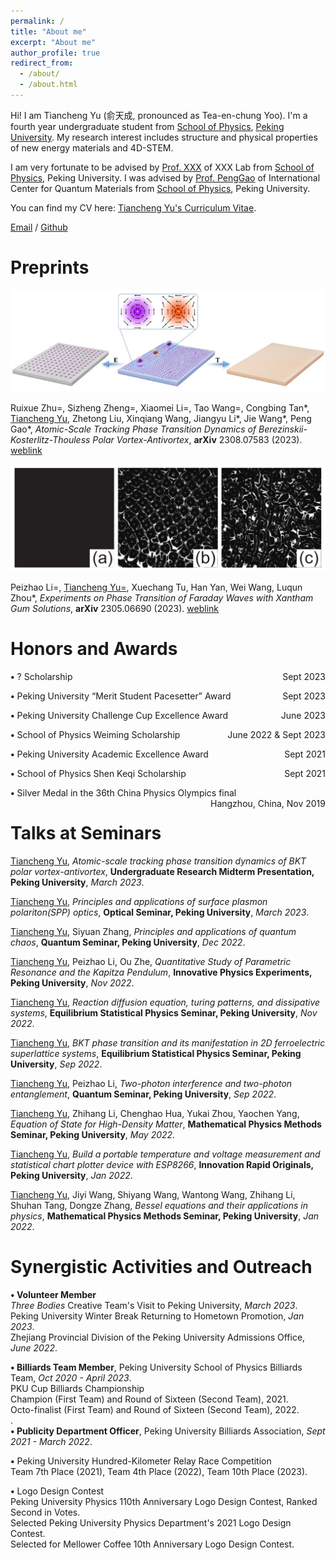 ```yaml
---
permalink: /
title: "About me"
excerpt: "About me"
author_profile: true
redirect_from: 
  - /about/
  - /about.html
---
```


Hi! I am Tiancheng Yu (俞天成, pronounced as Tea-en-chung Yoo). I'm a fourth year undergraduate student from [School of Physics](https://phy.pku.edu.cn/), [Peking University](https://www.pku.edu.cn/). My research interest includes structure and physical properties of new energy materials and 4D-STEM.

I am very fortunate to be advised by [Prof. XXX](https://www.XXX.com/) of XXX Lab from [School of Physics](https://phy.pku.edu.cn/), Peking University. I was advised by [Prof. PengGao](https://scholar.google.com/citations?hl=en&user=JQLol_0AAAAJ) of International Center for Quantum Materials from [School of Physics](https://phy.pku.edu.cn/), Peking University.

You can find my CV here: [Tiancheng Yu's Curriculum Vitae](../assets/Curriculum_Vitae.pdf).

[Email](mailto:2000011321@stu.pku.edu.cn) / [Github](https://github.com/TianchengYu2001)

Preprints
======
<img src="../images/fig1.png" alt="Figure 1">

Ruixue Zhu=, Sizheng Zheng=, Xiaomei Li=, Tao Wang=, Congbing Tan*, <span style="text-decoration: underline;">Tiancheng Yu</span>, 
Zhetong Liu, Xinqiang Wang, Jiangyu Li*, Jie Wang*, Peng Gao*, 
<i>Atomic-Scale Tracking Phase Transition Dynamics of Berezinskii-Kosterlitz-Thouless Polar Vortex-Antivortex</i>, **arXiv** 2308.07583 (2023). 
[weblink](https://arxiv.org/abs/2308.07583)


<img src="../images/fig2.png" alt="Figure 2">

Peizhao Li=, <span style="text-decoration: underline;">Tiancheng Yu=</span>, Xuechang Tu, Han Yan, Wei Wang, Luqun Zhou*, <i>Experiments on Phase Transition of Faraday Waves with Xantham Gum Solutions</i>,
**arXiv** 2305.06690 (2023). 
[weblink](https://www.researchgate.net/publication/373411670_Experiments_on_Phase_Transition_of_Faraday_Waves_with_Xantham_Gum_Solutions)

Honors and Awards
======
 **•** ? Scholarship
<span style="float: right;">Sept 2023</span>

 **•** Peking University “Merit Student Pacesetter” Award
<span style="float: right;">Sept 2023</span>

 **•** Peking University Challenge Cup Excellence Award
<span style="float: right;">June 2023</span>

 **•** School of Physics Weiming Scholarship
<span style="float: right;">June 2022 & Sept 2023</span>

 **•** Peking University Academic Excellence Award
<span style="float: right;">Sept 2021</span>

 **•** School of Physics Shen Keqi Scholarship
<span style="float: right;">Sept 2021</span>

 **•** Silver Medal in the 36th China Physics Olympics final
<span style="float: right;">Hangzhou, China, Nov 2019</span>

Talks at Seminars
======
<span style="text-decoration: underline;">Tiancheng Yu</span>, <i>Atomic-scale tracking phase transition dynamics of BKT polar vortex-antivortex</i>, **Undergraduate Research Midterm Presentation, Peking University**, <i>March 2023</i>.

<span style="text-decoration: underline;">Tiancheng Yu</span>, <i>Principles and applications of surface plasmon polariton(SPP) optics</i>, **Optical Seminar, Peking University**, <i>March 2023</i>.

<span style="text-decoration: underline;">Tiancheng Yu</span>, Siyuan Zhang, <i>Principles and applications of quantum chaos</i>, **Quantum Seminar, Peking University**, <i>Dec 2022</i>.

<span style="text-decoration: underline;">Tiancheng Yu</span>, Peizhao Li, Ou Zhe, <i>Quantitative Study of Parametric Resonance and the Kapitza Pendulum</i>, **Innovative Physics Experiments, Peking University**, <i>Nov 2022</i>.

<span style="text-decoration: underline;">Tiancheng Yu</span>, <i>Reaction diffusion equation, turing patterns, and dissipative systems</i>, **Equilibrium Statistical Physics Seminar, Peking University**, <i>Nov 2022</i>.

<span style="text-decoration: underline;">Tiancheng Yu</span>, <i>BKT phase transition and its manifestation in 2D ferroelectric superlattice systems</i>, **Equilibrium Statistical Physics Seminar, Peking University**, <i>Sep 2022</i>.

<span style="text-decoration: underline;">Tiancheng Yu</span>, Peizhao Li, <i>Two-photon interference and two-photon entanglement</i>, **Quantum Seminar, Peking University**, <i>Sep 2022</i>.

<span style="text-decoration: underline;">Tiancheng Yu</span>, Zhihang Li, Chenghao Hua, Yukai Zhou, Yaochen Yang, <i>Equation of State for High-Density Matter</i>, **Mathematical Physics Methods Seminar, Peking University**, <i>May 2022</i>.

<span style="text-decoration: underline;">Tiancheng Yu</span>, <i>Build a portable temperature and voltage measurement and statistical chart plotter device with ESP8266</i>, **Innovation Rapid Originals, Peking University**, <i>Jan 2022</i>.

<span style="text-decoration: underline;">Tiancheng Yu</span>, Jiyi Wang, Shiyang Wang, Wantong Wang, Zhihang Li, Shuhan Tang, Dongze Zhang, <i>Bessel equations and their applications in physics</i>, **Mathematical Physics Methods Seminar, Peking University**, <i>Jan 2022</i>.

Synergistic Activities and Outreach
======
 **• Volunteer Member**<br>
<i>Three Bodies</i> Creative Team's Visit to Peking University, <i>March 2023</i>.<br>
Peking University Winter Break Returning to Hometown Promotion, <i>Jan 2023</i>.<br>
Zhejiang Provincial Division of the Peking University Admissions Office, <i>June 2022</i>.

 **• Billiards Team Member**, Peking University School of Physics Billiards Team, <i>Oct 2020 - April 2023</i>.<br>
PKU Cup Billiards Championship<br>
Champion (First Team) and Round of Sixteen (Second Team), 2021.<br>
Octo-finalist (First Team) and Round of Sixteen (Second Team), 2022.<br>.<br>
 **• Publicity Department Officer**, Peking University Billiards Association, <i>Sept 2021 - March 2022</i>.

 **•** Peking University Hundred-Kilometer Relay Race Competition<br>
Team 7th Place (2021), Team 4th Place (2022), Team 10th Place (2023).

 **•** Logo Design Contest<br>
Peking University Physics 110th Anniversary Logo Design Contest, Ranked Second in Votes.<br>
Selected Peking University Physics Department's 2021 Logo Design Contest.<br>
Selected for Mellower Coffee 10th Anniversary Logo Design Contest.



